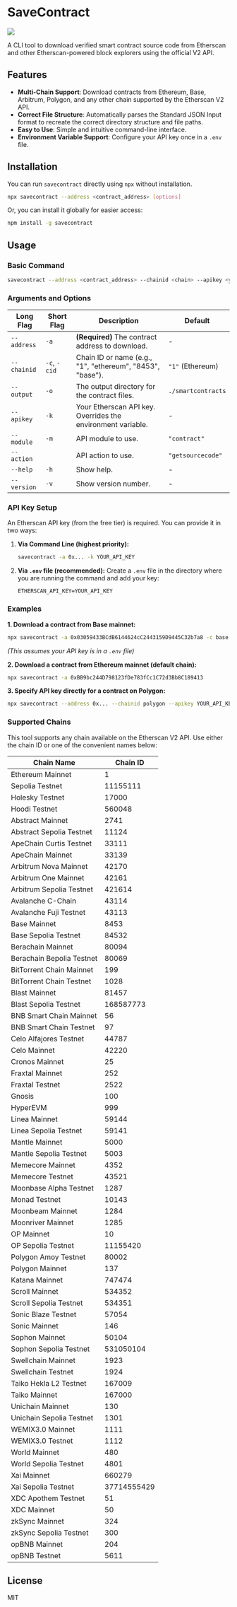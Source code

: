 # SaveContract

<img src="https://raw.githubusercontent.com/aaurelions/savecontract/refs/heads/main/screenshot.png">

A CLI tool to download verified smart contract source code from Etherscan and other Etherscan-powered block explorers using the official V2 API.

## Features

- **Multi-Chain Support**: Download contracts from Ethereum, Base, Arbitrum, Polygon, and any other chain supported by the Etherscan V2 API.
- **Correct File Structure**: Automatically parses the Standard JSON Input format to recreate the correct directory structure and file paths.
- **Easy to Use**: Simple and intuitive command-line interface.
- **Environment Variable Support**: Configure your API key once in a `.env` file.

## Installation

You can run `savecontract` directly using `npx` without installation.

```bash
npx savecontract --address <contract_address> [options]
```

Or, you can install it globally for easier access:

```bash
npm install -g savecontract
```

## Usage

### Basic Command

```bash
savecontract --address <contract_address> --chainid <chain> --apikey <your_api_key> --output <directory>
```

### Arguments and Options

| Long Flag   | Short Flag   | Description                                                 | Default            |
| ----------- | ------------ | ----------------------------------------------------------- | ------------------ |
| `--address` | `-a`         | **(Required)** The contract address to download.            | -                  |
| `--chainid` | `-c`, `-cid` | Chain ID or name (e.g., "1", "ethereum", "8453", "base").   | `"1"` (Ethereum)   |
| `--output`  | `-o`         | The output directory for the contract files.                | `./smartcontracts` |
| `--apikey`  | `-k`         | Your Etherscan API key. Overrides the environment variable. | -                  |
| `--module`  | `-m`         | API module to use.                                          | `"contract"`       |
| `--action`  |              | API action to use.                                          | `"getsourcecode"`  |
| `--help`    | `-h`         | Show help.                                                  | -                  |
| `--version` | `-v`         | Show version number.                                        | -                  |

### API Key Setup

An Etherscan API key (from the free tier) is required. You can provide it in two ways:

1.  **Via Command Line (highest priority):**

    ```bash
    savecontract -a 0x... -k YOUR_API_KEY
    ```

2.  **Via `.env` file (recommended):**
    Create a `.env` file in the directory where you are running the command and add your key:
    ```
    ETHERSCAN_API_KEY=YOUR_API_KEY
    ```

### Examples

**1. Download a contract from Base mainnet:**

```bash
npx savecontract -a 0x03059433BCdB6144624cC2443159D9445C32b7a8 -c base -o ./base_contracts
```

_(This assumes your API key is in a `.env` file)_

**2. Download a contract from Ethereum mainnet (default chain):**

```bash
npx savecontract -a 0xBB9bc244D798123fDe783fCc1C72d3Bb8C189413
```

**3. Specify API key directly for a contract on Polygon:**

```bash
npx savecontract --address 0x... --chainid polygon --apikey YOUR_API_KEY
```

### Supported Chains

This tool supports any chain available on the Etherscan V2 API. Use either the chain ID or one of the convenient names below:

| Chain Name                | Chain ID    |
| ------------------------- | ----------- |
| Ethereum Mainnet          | 1           |
| Sepolia Testnet           | 11155111    |
| Holesky Testnet           | 17000       |
| Hoodi Testnet             | 560048      |
| Abstract Mainnet          | 2741        |
| Abstract Sepolia Testnet  | 11124       |
| ApeChain Curtis Testnet   | 33111       |
| ApeChain Mainnet          | 33139       |
| Arbitrum Nova Mainnet     | 42170       |
| Arbitrum One Mainnet      | 42161       |
| Arbitrum Sepolia Testnet  | 421614      |
| Avalanche C-Chain         | 43114       |
| Avalanche Fuji Testnet    | 43113       |
| Base Mainnet              | 8453        |
| Base Sepolia Testnet      | 84532       |
| Berachain Mainnet         | 80094       |
| Berachain Bepolia Testnet | 80069       |
| BitTorrent Chain Mainnet  | 199         |
| BitTorrent Chain Testnet  | 1028        |
| Blast Mainnet             | 81457       |
| Blast Sepolia Testnet     | 168587773   |
| BNB Smart Chain Mainnet   | 56          |
| BNB Smart Chain Testnet   | 97          |
| Celo Alfajores Testnet    | 44787       |
| Celo Mainnet              | 42220       |
| Cronos Mainnet            | 25          |
| Fraxtal Mainnet           | 252         |
| Fraxtal Testnet           | 2522        |
| Gnosis                    | 100         |
| HyperEVM                  | 999         |
| Linea Mainnet             | 59144       |
| Linea Sepolia Testnet     | 59141       |
| Mantle Mainnet            | 5000        |
| Mantle Sepolia Testnet    | 5003        |
| Memecore Mainnet          | 4352        |
| Memecore Testnet          | 43521       |
| Moonbase Alpha Testnet    | 1287        |
| Monad Testnet             | 10143       |
| Moonbeam Mainnet          | 1284        |
| Moonriver Mainnet         | 1285        |
| OP Mainnet                | 10          |
| OP Sepolia Testnet        | 11155420    |
| Polygon Amoy Testnet      | 80002       |
| Polygon Mainnet           | 137         |
| Katana Mainnet            | 747474      |
| Scroll Mainnet            | 534352      |
| Scroll Sepolia Testnet    | 534351      |
| Sonic Blaze Testnet       | 57054       |
| Sonic Mainnet             | 146         |
| Sophon Mainnet            | 50104       |
| Sophon Sepolia Testnet    | 531050104   |
| Swellchain Mainnet        | 1923        |
| Swellchain Testnet        | 1924        |
| Taiko Hekla L2 Testnet    | 167009      |
| Taiko Mainnet             | 167000      |
| Unichain Mainnet          | 130         |
| Unichain Sepolia Testnet  | 1301        |
| WEMIX3.0 Mainnet          | 1111        |
| WEMIX3.0 Testnet          | 1112        |
| World Mainnet             | 480         |
| World Sepolia Testnet     | 4801        |
| Xai Mainnet               | 660279      |
| Xai Sepolia Testnet       | 37714555429 |
| XDC Apothem Testnet       | 51          |
| XDC Mainnet               | 50          |
| zkSync Mainnet            | 324         |
| zkSync Sepolia Testnet    | 300         |
| opBNB Mainnet             | 204         |
| opBNB Testnet             | 5611        |

## License

MIT
